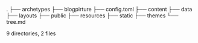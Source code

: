 .
├── archetypes
├── blogpirture
├── config.toml
├── content
├── data
├── layouts
├── public
├── resources
├── static
├── themes
└── tree.md

9 directories, 2 files

